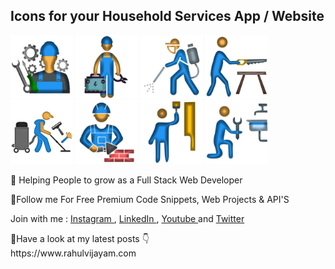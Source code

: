 ## Icons for your Household Services App / Website
<p align="left">
  
 <img src="https://raw.githubusercontent.com/RahulVijayam/web/main/Assets/Apliance-Repair.webp" width="100" alt="Appliance Repair Icon for house hold services of your App / Project">
   <img src="https://raw.githubusercontent.com/RahulVijayam/web/main/Assets/Electrician.webp" width="100" alt="Electrician Icon for house hold services of your App / Project">
 
   <img src="https://raw.githubusercontent.com/RahulVijayam/web/main/Assets/Sanitization.webp" width="100" alt="Sanitization Icon for house hold services of your App / Project"> 
   <img src="https://raw.githubusercontent.com/RahulVijayam/web/main/Assets/carpenter.webp" width="100" alt="carpenter Icon for house hold services of your App / Project">
  <br>
   <img src="https://raw.githubusercontent.com/RahulVijayam/web/main/Assets/cleaning.webp" width="100" alt="cleaning Icon for house hold services of your App / Project"> 
   <img src="https://raw.githubusercontent.com/RahulVijayam/web/main/Assets/mason.webp" width="100" alt="mason Icon for house hold services of your App / Project">
   
   <img src="https://raw.githubusercontent.com/RahulVijayam/web/main/Assets/painter.webp" width="100" alt="painter Icon for house hold services of your App / Project"> 
   <img src="https://raw.githubusercontent.com/RahulVijayam/web/main/Assets/plumber.webp" width="100" alt="plumber Icon for house hold services of your App / Project">
 

</p> 


🤘 Helping People to grow as a Full Stack Web Developer

🌟Follow me For Free Premium Code Snippets, Web Projects & API'S 

Join with me : [ Instagram ](https://instagram.com/rahulvijayam), [ LinkedIn ](https://in.linkedin.com/in/RahulVijayam), [ Youtube ](https://www.youtube.com/channel/UCEiRaukO0mMArmQ4D5WoEjw) and  [ Twitter ](https://twitter.com/RahulVijayam) 

<p> 🔮Have a look at my latest posts 👇<br> https://www.rahulvijayam.com </p>

